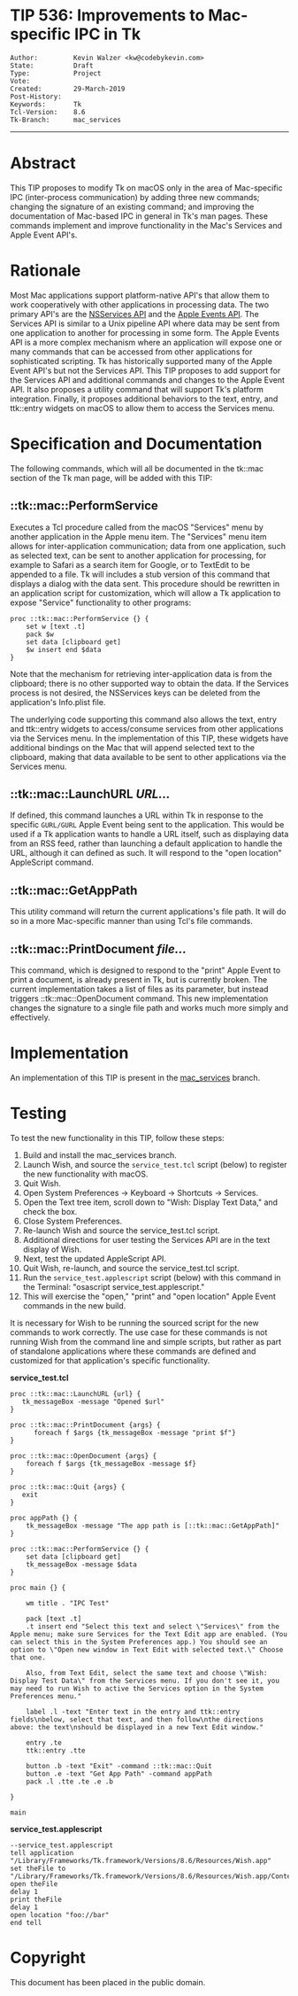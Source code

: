 # TIP 536: Improvements to Mac-specific IPC in Tk
	Author:         Kevin Walzer <kw@codebykevin.com>
	State:          Draft
	Type:           Project
	Vote:           
	Created:        29-March-2019
	Post-History:   
	Keywords:       Tk
	Tcl-Version:    8.6
	Tk-Branch:      mac_services
-----

# Abstract
 
This TIP proposes to modify Tk on macOS only in the area of Mac-specific IPC (inter-process communication) by adding three new commands; changing the signature of an existing command; and improving the documentation of Mac-based IPC in general in Tk's man pages. These commands implement and improve functionality in the Mac's Services and Apple Event API's.

# Rationale

Most Mac applications support platform-native API's that allow them to work cooperatively with other applications in processing data. The two primary API's are the [NSServices API](https://developer.apple.com/library/archive/documentation/Cocoa/Conceptual/SysServices/introduction.html#//apple_ref/doc/uid/10000101-SW1) and the [Apple Events API](https://developer.apple.com/documentation/applicationservices/apple_event_manager?language=objc). The Services API is similar to a Unix pipeline API where data may be sent from one application to another for processing in some form. The Apple Events API is a more complex mechanism where an application will expose one or many commands that can be accessed from other applications for sophisticated scripting. Tk has historically supported many of the Apple Event API's but not the Services API. This TIP proposes to add support for the Services API and additional commands and changes to the Apple Event API. It also proposes a utility command that will support Tk's platform integration. Finally, it proposes additional behaviors to the text, entry, and ttk::entry widgets on macOS to allow them to access the Services menu.

# Specification and Documentation

The following commands, which will all be documented in the tk::mac section of the Tk man page, will be added with this TIP: 

## ::tk::mac::PerformService

Executes a Tcl procedure called from the macOS "Services" menu by another application in the Apple menu item. The "Services" menu item allows for inter-application communication; data from one application, such as selected text, can be sent to another application for processing, for example to Safari as a search item for Google, or to TextEdit to be appended to a file. Tk will includes a stub version of this command that displays a dialog with the data sent. This procedure should be rewritten in an application script for customization, which will allow a Tk application to expose "Service" functionality to other programs: 

	proc ::tk::mac::PerformService {} {
		set w [text .t]
		pack $w
		set data [clipboard get]
		$w insert end $data
	}
	
Note that the mechanism for retrieving inter-application data is from the clipboard; there is no other supported way to obtain the data. If the Services process is not desired, the NSServices keys can be deleted from the application's Info.plist file. 

The underlying code supporting this command also allows the text, entry and ttk::entry widgets to access/consume services from other applications via the Services menu. 
In the implementation of this TIP, these widgets have additional bindings on the Mac that will append selected text to the clipboard, making that data available to be sent to other applications via the Services menu. 

## ::tk::mac::LaunchURL *URL...*

If defined, this command launches a URL within Tk in response to the specific `GURL/GURL` Apple Event being sent to the application. This would be used if a Tk application wants to handle a URL itself, such as displaying data from an RSS feed, rather than launching a default application to handle the URL, although it can defined as such. It will respond to the "open location" AppleScript command. 

## ::tk::mac::GetAppPath

This utility command will return the current applications's file path. It will do so in a more Mac-specific manner than using Tcl's file commands. 

## ::tk::mac::PrintDocument *file...*

This command, which is designed to respond to the "print" Apple Event to print a document, is already present in Tk, but is currently broken. The current implementation takes a list of files as its parameter, but instead triggers ::tk::mac::OpenDocument command. This new implementation changes the signature to a single file path and works much more simply and effectively.  

# Implementation

An implementation of this TIP is present in the [mac_services](https://core.tcl-lang.org/tk/timeline?r=mac_services) branch. 

# Testing

To test the new functionality in this TIP, follow these steps: 

1. Build and install the mac_services branch.
2. Launch Wish, and source the `service_test.tcl` script (below) to register the new functionality with macOS.
3. Quit Wish.
4. Open System Preferences -> Keyboard -> Shortcuts -> Services.
5. Open the Text tree item, scroll down to "Wish: Display Text Data," and check the box.
6. Close System Preferences.
7. Re-launch Wish and source the service_test.tcl script.
8. Additional directions for user testing the Services API are in the text display of Wish.
9. Next, test the updated AppleScript API.
10. Quit Wish, re-launch, and source the service_test.tcl script.
11. Run the `service_test.applescript` script (below) with this command in the Terminal: "osascript service_test.applescript."
12. This will exercise the "open," "print" and "open location" Apple Event commands in the new build.

It is necessary for Wish to be running the sourced script for the new commands to work correctly. The use case for these commands is not running Wish from the command line and simple scripts, but rather as part of standalone applications where these commands are defined and customized for that application's specific functionality.

**service_test.tcl**

	proc ::tk::mac::LaunchURL {url} {
	   tk_messageBox -message "Opened $url"
	}

	proc ::tk::mac::PrintDocument {args} {
		  foreach f $args {tk_messageBox -message "print $f"}  
	}

	proc ::tk::mac::OpenDocument {args} {
		foreach f $args {tk_messageBox -message $f}
	}

	proc ::tk::mac::Quit {args} {  
	   exit
	}

	proc appPath {} {
		tk_messageBox -message "The app path is [::tk::mac::GetAppPath]"
	}
	
	proc ::tk::mac::PerformService {} {
    	set data [clipboard get]
    	tk_messageBox -message $data
	}

	proc main {} {

		wm title . "IPC Test"

		pack [text .t]
		.t insert end "Select this text and select \"Services\" from the Apple menu; make sure Services for the Text Edit app are enabled. (You can select this in the System Preferences app.) You should see an option to \"Open new window in Text Edit with selected text.\" Choose that one.

		Also, from Text Edit, select the same text and choose \"Wish: Display Test Data\" from the Services menu. If you don't see it, you may need to run Wish to active the Services option in the System Preferences menu."

		label .l -text "Enter text in the entry and ttk::entry fields\nbelow, select that text, and then follow\nthe directions above: the text\nshould be displayed in a new Text Edit window." 

		entry .te
		ttk::entry .tte

		button .b -text "Exit" -command ::tk::mac::Quit
		button .e -text "Get App Path" -command appPath
		pack .l .tte .te .e .b 
	  
	}

	main

**service_test.applescript**

	--service_test.applescript
	tell application "/Library/Frameworks/Tk.framework/Versions/8.6/Resources/Wish.app"
	set theFile to "/Library/Frameworks/Tk.framework/Versions/8.6/Resources/Wish.app/Contents/Info.plist"
	open theFile
	delay 1
	print theFile
	delay 1
	open location "foo://bar"
	end tell

# Copyright

This document has been placed in the public domain.


